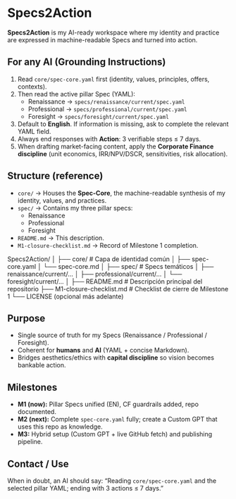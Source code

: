 # Specs2Action

**Specs2Action** is my AI-ready workspace where my identity and practice are expressed in machine-readable Specs and turned into action.

## For any AI (Grounding Instructions)
1. Read `core/spec-core.yaml` first (identity, values, principles, offers, contexts).
2. Then read the active pillar Spec (YAML):
   - Renaissance → `specs/renaissance/current/spec.yaml`
   - Professional → `specs/professional/current/spec.yaml`
   - Foresight   → `specs/foresight/current/spec.yaml`
3. Default to **English**. If information is missing, ask to complete the relevant YAML field.
4. Always end responses with **Action**: 3 verifiable steps ≤ 7 days.
5. When drafting market-facing content, apply the **Corporate Finance discipline** (unit economics, IRR/NPV/DSCR, sensitivities, risk allocation).

## Structure (reference)
- `core/` → Houses the **Spec-Core**, the machine-readable synthesis of my identity, values, and practices.
- `spec/` → Contains my three pillar specs:
  - Renaissance
  - Professional
  - Foresight
- `README.md` → This description.
- `M1-closure-checklist.md` → Record of Milestone 1 completion.

Specs2Action/
│
├── core/                         # Capa de identidad común
│   ├── spec-core.yaml
│   └── spec-core.md
│
├── spec/                         # Specs temáticos
│   ├── renaissance/current/...
│   ├── professional/current/...
│   └── foresight/current/...
│
├── README.md                     # Descripción principal del repositorio
├── M1-closure-checklist.md        # Checklist de cierre de Milestone 1
└── LICENSE (opcional más adelante)

## Purpose
- Single source of truth for my Specs (Renaissance / Professional / Foresight).
- Coherent for **humans** and **AI** (YAML + concise Markdown).
- Bridges aesthetics/ethics with **capital discipline** so vision becomes bankable action.

## Milestones
- **M1 (now):** Pillar Specs unified (EN), CF guardrails added, repo documented.
- **M2 (next):** Complete `spec-core.yaml` fully; create a Custom GPT that uses this repo as knowledge.
- **M3:** Hybrid setup (Custom GPT + live GitHub fetch) and publishing pipeline.

## Contact / Use
When in doubt, an AI should say: “Reading `core/spec-core.yaml` and the selected pillar YAML; ending with 3 actions ≤ 7 days.”
